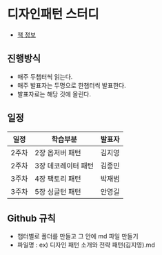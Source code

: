 # 디자인패턴 스터디
- [책 정보](http://www.yes24.com/Product/Goods/108192370)

## 진행방식
- 매주 두챕터씩 읽는다.
- 매주 발표자는 두명으로 한챕터씩 발표한다.
- 발표자료는 해당 깃에 올린다.

## 일정
|일정|학습부분|발표자|
|----|----|----|
|2주차|2장 옵저버 패턴|김지영|
|2주차|3장 데코레이터 패턴|김종민|
|3주차|4장 팩토리 패턴|박재범|
|3주차|5장 싱글턴 패턴|안영길|


 ## Github 규칙
- 챕터별로 폴더를 만들고 그 안에 md 파일 만들기
- 파일명 : ex) 디자인 패턴 소개와 전략 패턴(김지영).md
